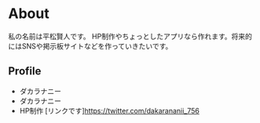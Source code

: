# About
私の名前は平松賢人です。
HP制作やちょっとしたアプリなら作れます。将来的にはSNSや掲示板サイトなどを作っていきたいです。

## Profile
- ダカラナニー 
- ダカラナニー 
- HP制作
[リンクです]https://twitter.com/dakarananii_756
